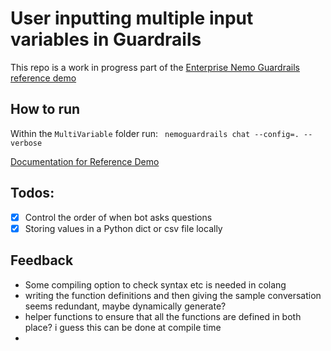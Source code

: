 # User inputting multiple input variables in Guardrails

This repo is a work in progress part of the [Enterprise Nemo Guardrails reference demo](https://docs.google.com/presentation/d/1TVUulF0PztqPd7Ise8S_hDlocyqIQ2lDjB716zL8HBI/edit#slide=id.g281eca29250_0_358)

## How to run

Within the `MultiVariable` folder run: ` nemoguardrails chat --config=. --verbose`

[Documentation for Reference Demo](https://docs.google.com/document/d/1ZN_iQJU7stLLJJZM1RgCOb-HVWAUpirWAGD00eFHROk/edit)

## Todos: 
- [x] Control the order of when bot asks questions
- [x] Storing values in a Python dict or csv file locally

## Feedback

- Some compiling option to check syntax etc is needed in colang
- writing the function definitions and then giving the sample conversation seems redundant, maybe dynamically generate?
- helper functions to ensure that all the functions are defined in both place? i guess this can be done at compile time
- 

